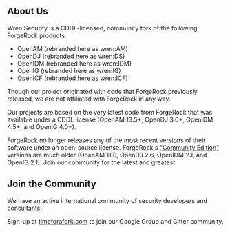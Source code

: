## About Us
Wren Security is a CDDL-licensed, community fork of the following ForgeRock products:
- OpenAM (rebranded here as wren:AM)
- OpenDJ (rebranded here as wren:DS)
- OpenIDM (rebranded here as wren:IDM)
- OpenIG (rebranded here as wren:IG)
- OpenICF (rebranded here as wren:ICF)

Though our project originated with code that ForgeRock previously released, we are not affiliated with ForgeRock in any way.

Our projects are based on the very latest code from ForgeRock that was available under a CDDL license (OpenAM 13.5+, OpenDJ 3.0+, OpenIDM 4.5+, and OpenIG 4.0+).

ForgeRock no longer releases any of the most recent versions of their software under an open-source license. ForgeRock's ["Community Edition"](https://forgerock.org/) versions are much older (OpenAM 11.0, OpenDJ 2.6, OpenIDM 2.1, and OpenIG 2.1). Join our community for the latest and greatest.

## Join the Community
We have an active international community of security developers and consultants.

Sign-up at [timeforafork.com](http://www.timeforafork.com/) to join our Google Group and Gitter community.
